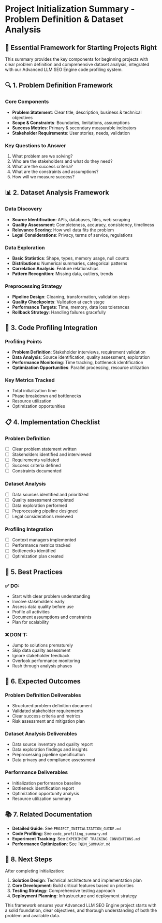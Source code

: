 # Project Initialization Summary - Problem Definition & Dataset Analysis

## 🎯 **Essential Framework for Starting Projects Right**

This summary provides the key components for beginning projects with clear problem definition and comprehensive dataset analysis, integrated with our Advanced LLM SEO Engine code profiling system.

## 🔍 **1. Problem Definition Framework**

### **Core Components**
- **Problem Statement**: Clear title, description, business & technical objectives
- **Scope & Constraints**: Boundaries, limitations, assumptions
- **Success Metrics**: Primary & secondary measurable indicators
- **Stakeholder Requirements**: User stories, needs, validation

### **Key Questions to Answer**
1. What problem are we solving?
2. Who are the stakeholders and what do they need?
3. What are the success criteria?
4. What are the constraints and assumptions?
5. How will we measure success?

## 📊 **2. Dataset Analysis Framework**

### **Data Discovery**
- **Source Identification**: APIs, databases, files, web scraping
- **Quality Assessment**: Completeness, accuracy, consistency, timeliness
- **Relevance Scoring**: How well data fits the problem
- **Legal Considerations**: Privacy, terms of service, regulations

### **Data Exploration**
- **Basic Statistics**: Shape, types, memory usage, null counts
- **Distributions**: Numerical summaries, categorical patterns
- **Correlation Analysis**: Feature relationships
- **Pattern Recognition**: Missing data, outliers, trends

### **Preprocessing Strategy**
- **Pipeline Design**: Cleaning, transformation, validation steps
- **Quality Checkpoints**: Validation at each stage
- **Performance Targets**: Time, memory, data loss tolerances
- **Rollback Strategy**: Handling failures gracefully

## 🔧 **3. Code Profiling Integration**

### **Profiling Points**
- **Problem Definition**: Stakeholder interviews, requirement validation
- **Data Analysis**: Source identification, quality assessment, exploration
- **Performance Monitoring**: Time tracking, bottleneck identification
- **Optimization Opportunities**: Parallel processing, resource utilization

### **Key Metrics Tracked**
- Total initialization time
- Phase breakdown and bottlenecks
- Resource utilization
- Optimization opportunities

## 📋 **4. Implementation Checklist**

### **Problem Definition**
- [ ] Clear problem statement written
- [ ] Stakeholders identified and interviewed
- [ ] Requirements validated
- [ ] Success criteria defined
- [ ] Constraints documented

### **Dataset Analysis**
- [ ] Data sources identified and prioritized
- [ ] Quality assessment completed
- [ ] Data exploration performed
- [ ] Preprocessing pipeline designed
- [ ] Legal considerations reviewed

### **Profiling Integration**
- [ ] Context managers implemented
- [ ] Performance metrics tracked
- [ ] Bottlenecks identified
- [ ] Optimization plan created

## 🚀 **5. Best Practices**

### **✅ DO:**
- Start with clear problem understanding
- Involve stakeholders early
- Assess data quality before use
- Profile all activities
- Document assumptions and constraints
- Plan for scalability

### **❌ DON'T:**
- Jump to solutions prematurely
- Skip data quality assessment
- Ignore stakeholder feedback
- Overlook performance monitoring
- Rush through analysis phases

## 🎯 **6. Expected Outcomes**

### **Problem Definition Deliverables**
- Structured problem definition document
- Validated stakeholder requirements
- Clear success criteria and metrics
- Risk assessment and mitigation plan

### **Dataset Analysis Deliverables**
- Data source inventory and quality report
- Data exploration findings and insights
- Preprocessing pipeline specification
- Data privacy and compliance assessment

### **Performance Deliverables**
- Initialization performance baseline
- Bottleneck identification report
- Optimization opportunity analysis
- Resource utilization summary

## 📚 **7. Related Documentation**

- **Detailed Guide**: See `PROJECT_INITIALIZATION_GUIDE.md`
- **Code Profiling**: See `code_profiling_summary.md`
- **Experiment Tracking**: See `EXPERIMENT_TRACKING_CONVENTIONS.md`
- **Performance Optimization**: See `TQDM_SUMMARY.md`

## 🎯 **8. Next Steps**

After completing initialization:
1. **Solution Design**: Technical architecture and implementation plan
2. **Core Development**: Build critical features based on priorities
3. **Testing Strategy**: Comprehensive testing approach
4. **Deployment Planning**: Infrastructure and deployment strategy

This framework ensures your Advanced LLM SEO Engine project starts with a solid foundation, clear objectives, and thorough understanding of both the problem and available data.






